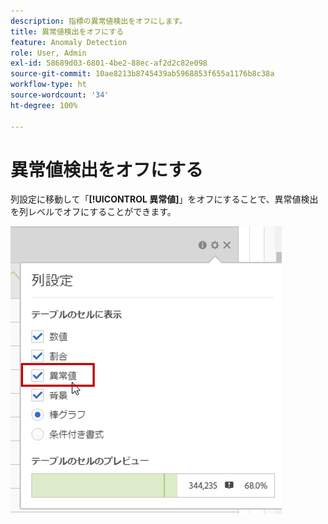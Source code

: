 ```yaml
---
description: 指標の異常値検出をオフにします。
title: 異常値検出をオフにする
feature: Anomaly Detection
role: User, Admin
exl-id: 58689d03-6801-4be2-88ec-af2d2c82e098
source-git-commit: 10ae8213b8745439ab5968853f655a1176b8c38a
workflow-type: ht
source-wordcount: '34'
ht-degree: 100%

---
```


# 異常値検出をオフにする

列設定に移動して「**[!UICONTROL 異常値]**」をオフにすることで、異常値検出を列レベルでオフにすることができます。

![](assets/turnoff_anomalies.png)
